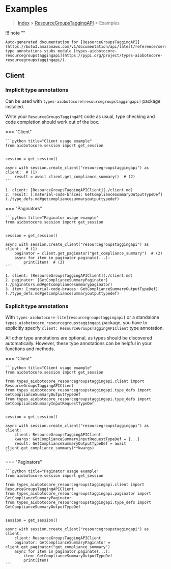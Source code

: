 # Examples

> [Index](../README.md) > [ResourceGroupsTaggingAPI](./README.md) > Examples

!!! note ""

    Auto-generated documentation for [ResourceGroupsTaggingAPI](https://boto3.amazonaws.com/v1/documentation/api/latest/reference/services/resourcegroupstaggingapi.html#ResourceGroupsTaggingAPI)
    type annotations stubs module [types-aiobotocore-resourcegroupstaggingapi](https://pypi.org/project/types-aiobotocore-resourcegroupstaggingapi/).

## Client

### Implicit type annotations

Can be used with `types-aiobotocore[resourcegroupstaggingapi]` package installed.

Write your `ResourceGroupsTaggingAPI` code as usual,
type checking and code completion should work out of the box.



=== "Client"

    ```python title="Client usage example"
    from aiobotocore.session import get_session


    session = get_session()

    async with session.create_client("resourcegroupstaggingapi") as client:  # (1)
        result = await client.get_compliance_summary()  # (2)
    ```

    1. client: [ResourceGroupsTaggingAPIClient](./client.md)
    2. result: [:material-code-braces: GetComplianceSummaryOutputTypeDef](./type_defs.md#getcompliancesummaryoutputtypedef) 



=== "Paginators"

    ```python title="Paginator usage example"
    from aiobotocore.session import get_session


    session = get_session()

    async with session.create_client("resourcegroupstaggingapi") as client:  # (1)
        paginator = client.get_paginator("get_compliance_summary")  # (2)
        async for item in paginator.paginate(...):
            print(item)  # (3)
    ```

    1. client: [ResourceGroupsTaggingAPIClient](./client.md)
    2. paginator: [GetComplianceSummaryPaginator](./paginators.md#getcompliancesummarypaginator)
    3. item: [:material-code-braces: GetComplianceSummaryOutputTypeDef](./type_defs.md#getcompliancesummaryoutputtypedef) 




### Explicit type annotations

With `types-aiobotocore-lite[resourcegroupstaggingapi]`
or a standalone `types_aiobotocore_resourcegroupstaggingapi` package, you have to explicitly specify
`client: ResourceGroupsTaggingAPIClient` type annotation.

All other type annotations are optional, as types should be discovered automatically.
However, these type annotations can be helpful in your functions and methods.


=== "Client"

    ```python title="Client usage example"
    from aiobotocore.session import get_session

    from types_aiobotocore_resourcegroupstaggingapi.client import ResourceGroupsTaggingAPIClient
    from types_aiobotocore_resourcegroupstaggingapi.type_defs import GetComplianceSummaryOutputTypeDef
    from types_aiobotocore_resourcegroupstaggingapi.type_defs import GetComplianceSummaryInputRequestTypeDef


    session = get_session()

    async with session.create_client("resourcegroupstaggingapi") as client:
        client: ResourceGroupsTaggingAPIClient
        kwargs: GetComplianceSummaryInputRequestTypeDef = {...}
        result: GetComplianceSummaryOutputTypeDef = await client.get_compliance_summary(**kwargs)
    ```



=== "Paginators"

    ```python title="Paginator usage example"
    from aiobotocore.session import get_session

    from types_aiobotocore_resourcegroupstaggingapi.client import ResourceGroupsTaggingAPIClient
    from types_aiobotocore_resourcegroupstaggingapi.paginator import GetComplianceSummaryPaginator
    from types_aiobotocore_resourcegroupstaggingapi.type_defs import GetComplianceSummaryOutputTypeDef


    session = get_session()

    async with session.create_client("resourcegroupstaggingapi") as client:
        client: ResourceGroupsTaggingAPIClient
        paginator: GetComplianceSummaryPaginator = client.get_paginator("get_compliance_summary")
        async for item in paginator.paginate(...):
            item: GetComplianceSummaryOutputTypeDef
            print(item)
    ```


